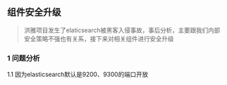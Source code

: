 ## 组件安全升级

> 洪雅项目发生了elaticsearch被黑客入侵事故，事后分析，主要跟我们内部安全策略不强也有关系，接下来对相关组件进行安全升级

 

### 1 问题分析

1.1 因为elasticsearch默认是9200、9300的端口开放





